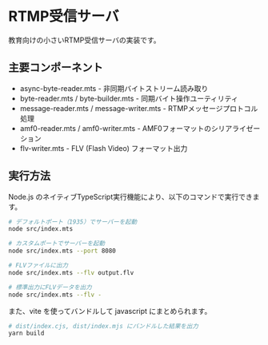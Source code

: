 # RTMP受信サーバ

教育向けの小さいRTMP受信サーバの実装です。

## 主要コンポーネント

- async-byte-reader.mts - 非同期バイトストリーム読み取り
- byte-reader.mts / byte-builder.mts - 同期バイト操作ユーティリティ
- message-reader.mts / message-writer.mts - RTMPメッセージプロトコル処理
- amf0-reader.mts / amf0-writer.mts - AMF0フォーマットのシリアライゼーション
- flv-writer.mts - FLV (Flash Video) フォーマット出力

## 実行方法

Node.js のネイティブTypeScript実行機能により、以下のコマンドで実行できます。

```bash
# デフォルトポート（1935）でサーバーを起動
node src/index.mts

# カスタムポートでサーバーを起動
node src/index.mts --port 8080

# FLVファイルに出力
node src/index.mts --flv output.flv

# 標準出力にFLVデータを出力
node src/index.mts --flv -
```

また、vite を使ってバンドルして javascript にまとめられます。

```bash
# dist/index.cjs, dist/index.mjs にバンドルした結果を出力
yarn build
```

